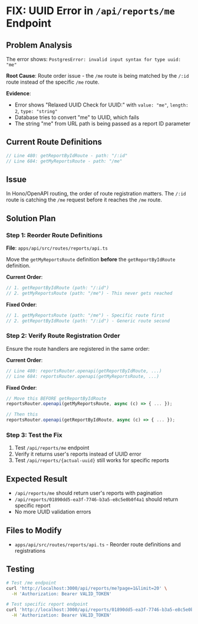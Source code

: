 
# FIX: UUID Error in `/api/reports/me` Endpoint

## Problem Analysis
The error shows: `PostgresError: invalid input syntax for type uuid: "me"`

**Root Cause**: Route order issue - the `/me` route is being matched by the `/:id` route instead of the specific `/me` route.

**Evidence**:
- Error shows "Relaxed UUID Check for UUID:" with `value: "me"`, `length: 2`, `type: "string"`
- Database tries to convert "me" to UUID, which fails
- The string "me" from URL path is being passed as a report ID parameter

## Current Route Definitions
```typescript
// Line 480: getReportByIdRoute - path: "/:id"
// Line 684: getMyReportsRoute - path: "/me"
```

## Issue
In Hono/OpenAPI routing, the order of route registration matters. The `/:id` route is catching the `/me` request before it reaches the `/me` route.

## Solution Plan

### Step 1: Reorder Route Definitions
**File**: `apps/api/src/routes/reports/api.ts`

Move the `getMyReportsRoute` definition **before** the `getReportByIdRoute` definition.

**Current Order**:
```typescript
// 1. getReportByIdRoute (path: "/:id")
// 2. getMyReportsRoute (path: "/me") - This never gets reached
```

**Fixed Order**:
```typescript
// 1. getMyReportsRoute (path: "/me") - Specific route first
// 2. getReportByIdRoute (path: "/:id") - Generic route second
```

### Step 2: Verify Route Registration Order
Ensure the route handlers are registered in the same order:

**Current Order**:
```typescript
// Line 480: reportsRouter.openapi(getReportByIdRoute, ...)
// Line 684: reportsRouter.openapi(getMyReportsRoute, ...)
```

**Fixed Order**:
```typescript
// Move this BEFORE getReportByIdRoute
reportsRouter.openapi(getMyReportsRoute, async (c) => { ... });

// Then this
reportsRouter.openapi(getReportByIdRoute, async (c) => { ... });
```

### Step 3: Test the Fix
1. Test `/api/reports/me` endpoint
2. Verify it returns user's reports instead of UUID error
3. Test `/api/reports/{actual-uuid}` still works for specific reports

## Expected Result
- `/api/reports/me` should return user's reports with pagination
- `/api/reports/01890dd5-ea3f-7746-b3a5-e8c5e0b0f4a1` should return specific report
- No more UUID validation errors

## Files to Modify
- `apps/api/src/routes/reports/api.ts` - Reorder route definitions and registrations

## Testing
```bash
# Test /me endpoint
curl 'http://localhost:3000/api/reports/me?page=1&limit=20' \
  -H 'Authorization: Bearer VALID_TOKEN'

# Test specific report endpoint
curl 'http://localhost:3000/api/reports/01890dd5-ea3f-7746-b3a5-e8c5e0b0f4a1' \
  -H 'Authorization: Bearer VALID_TOKEN'
``` 